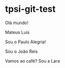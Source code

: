 # tpsi-git-test

Olá mundo!


 


Mateus Luis

Sou o Paulo Alegria!

Sou o João Reis


Vamos ao café?
Sou a Lara 
